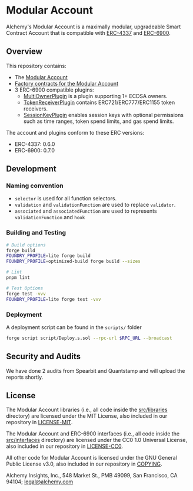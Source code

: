 # Modular Account

Alchemy's Modular Account is a maximally modular, upgradeable Smart Contract Account that is compatible with [ERC-4337](https://eips.ethereum.org/EIPS/eip-4337) and [ERC-6900](https://eips.ethereum.org/EIPS/eip-6900).

## Overview

This repository contains:
* The [Modular Account](https://github.com/alchemyplatform/modular-account/src/account)
* [Factory contracts for the Modular Account](https://github.com/alchemyplatform/modular-account/src/factory)
* 3 ERC-6900 compatible plugins:
    * [MultiOwnerPlugin](https://github.com/alchemyplatform/modular-account/src/plugins/owner) is a plugin supporting 1+ ECDSA owners. 
    * [TokenReceiverPlugin](https://github.com/alchemyplatform/modular-account/src/plugins/TokenReceiverPlugin.sol) contains ERC721/ERC777/ERC1155 token receivers. 
    * [SessionKeyPlugin](https://github.com/alchemyplatform/modular-account/src/plugins/session) enables session keys with optional permissions such as time ranges, token spend limits, and gas spend limits.

The account and plugins conform to these ERC versions:
* ERC-4337: 0.6.0
* ERC-6900: 0.7.0

## Development

### Naming convention

- `selector` is used for all function selectors.
- `validation` and `validationFunction` are used to replace `validator`.
- `associated` and `associatedFunction` are used to represents `validationFunction` and `hook`

### Building and Testing

```bash
# Build options
forge build
FOUNDRY_PROFILE=lite forge build
FOUNDRY_PROFILE=optimized-build forge build --sizes

# Lint
pnpm lint

# Test Options
forge test -vvv
FOUNDRY_PROFILE=lite forge test -vvv
```

### Deployment

A deployment script can be found in the `scripts/` folder
```bash
forge script script/Deploy.s.sol --rpc-url $RPC_URL --broadcast
```

## Security and Audits

We have done 2 audits from Spearbit and Quantstamp and will upload the reports shortly.

## License

The Modular Account libraries (i.e., all code inside the [src/libraries](src/libraries) directory) are licensed under the MIT License, also included in our repository in [LICENSE-MIT](LICENSE-MIT).

The Modular Account and ERC-6900 interfaces (i.e., all code inside the [src/interfaces](src/interfaces) directory) are licensed under the CC0 1.0 Universal License, also included in our repository in [LICENSE-CC0](LICENSE-CC0).

All other code for Modular Account is licensed under the GNU General Public License v3.0, also included in our repository in [COPYING](COPYING).

Alchemy Insights, Inc., 548 Market St., PMB 49099, San Francisco, CA 94104; legal@alchemy.com
